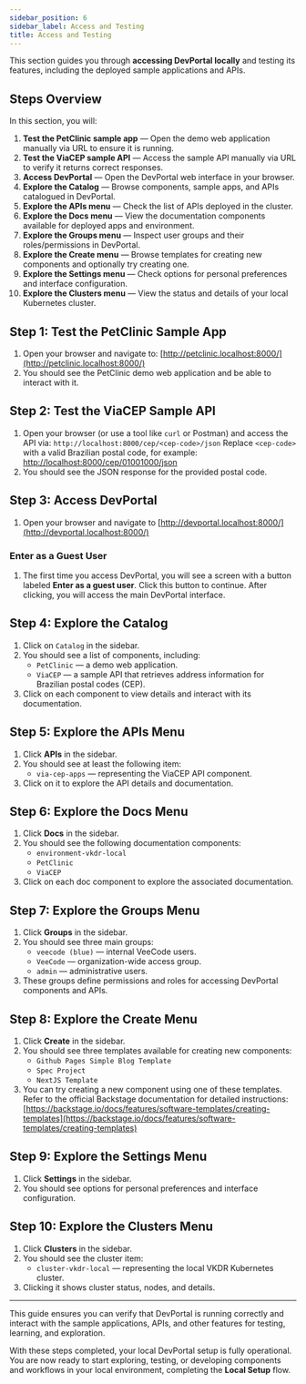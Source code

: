 ```yaml
---
sidebar_position: 6
sidebar_label: Access and Testing
title: Access and Testing
---
```


This section guides you through **accessing DevPortal locally** and testing its features, including the deployed sample applications and APIs.

## Steps Overview

In this section, you will:

1. **Test the PetClinic sample app** — Open the demo web application manually via URL to ensure it is running.
1. **Test the ViaCEP sample API** — Access the sample API manually via URL to verify it returns correct responses.
1. **Access DevPortal** — Open the DevPortal web interface in your browser.
1. **Explore the Catalog** — Browse components, sample apps, and APIs catalogued in DevPortal.
1. **Explore the APIs menu** — Check the list of APIs deployed in the cluster.
1. **Explore the Docs menu** — View the documentation components available for deployed apps and environment.
1. **Explore the Groups menu** — Inspect user groups and their roles/permissions in DevPortal.
1. **Explore the Create menu** — Browse templates for creating new components and optionally try creating one.
1. **Explore the Settings menu** — Check options for personal preferences and interface configuration.
1. **Explore the Clusters menu** — View the status and details of your local Kubernetes cluster.

## Step 1: Test the PetClinic Sample App

1. Open your browser and navigate to: [http://petclinic.localhost:8000/](http://petclinic.localhost:8000/)
1. You should see the PetClinic demo web application and be able to interact with it.

## Step 2: Test the ViaCEP Sample API

1. Open your browser (or use a tool like `curl` or Postman) and access the API via:
   `http://localhost:8000/cep/<cep-code>/json`
   Replace `<cep-code>` with a valid Brazilian postal code, for example: [http://localhost:8000/cep/01001000/json](http://localhost:8000/cep/01001000/json)
1. You should see the JSON response for the provided postal code.

## Step 3: Access DevPortal

1. Open your browser and navigate to [http://devportal.localhost:8000/](http://devportal.localhost:8000/)

### Enter as a Guest User

1. The first time you access DevPortal, you will see a screen with a button labeled **Enter as a guest user**. Click this button to continue. After clicking, you will access the main DevPortal interface.

## Step 4: Explore the Catalog

1. Click on `Catalog` in the sidebar.
1. You should see a list of components, including:
   - `PetClinic` — a demo web application.
   - `ViaCEP` — a sample API that retrieves address information for Brazilian postal codes (CEP).
1. Click on each component to view details and interact with its documentation.

## Step 5: Explore the APIs Menu

1. Click **APIs** in the sidebar.
1. You should see at least the following item:
   - `via-cep-apps` — representing the ViaCEP API component.
1. Click on it to explore the API details and documentation.

## Step 6: Explore the Docs Menu

1. Click **Docs** in the sidebar.
1. You should see the following documentation components:
   - `environment-vkdr-local`
   - `PetClinic`
   - `ViaCEP`
1. Click on each doc component to explore the associated documentation.

## Step 7: Explore the Groups Menu

1. Click **Groups** in the sidebar.
1. You should see three main groups:
   - `veecode (blue)` — internal VeeCode users.
   - `VeeCode` — organization-wide access group.
   - `admin` — administrative users.
1. These groups define permissions and roles for accessing DevPortal components and APIs.

## Step 8: Explore the Create Menu

1. Click **Create** in the sidebar.
1. You should see three templates available for creating new components:
   - `Github Pages Simple Blog Template`
   - `Spec Project`
   - `NextJS Template`
1. You can try creating a new component using one of these templates. Refer to the official Backstage documentation for detailed instructions: [https://backstage.io/docs/features/software-templates/creating-templates](https://backstage.io/docs/features/software-templates/creating-templates)

## Step 9: Explore the Settings Menu

1. Click **Settings** in the sidebar.
1. You should see options for personal preferences and interface configuration.

## Step 10: Explore the Clusters Menu

1. Click **Clusters** in the sidebar.
1. You should see the cluster item:
   - `cluster-vkdr-local` — representing the local VKDR Kubernetes cluster.
1. Clicking it shows cluster status, nodes, and details.

---

This guide ensures you can verify that DevPortal is running correctly and interact with the sample applications, APIs, and other features for testing, learning, and exploration.

With these steps completed, your local DevPortal setup is fully operational. You are now ready to start exploring, testing, or developing components and workflows in your local environment, completing the **Local Setup** flow.
